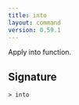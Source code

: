 ```yaml
---
title: into
layout: command
version: 0.59.1
---
```


Apply into function.

## Signature

```> into ```
